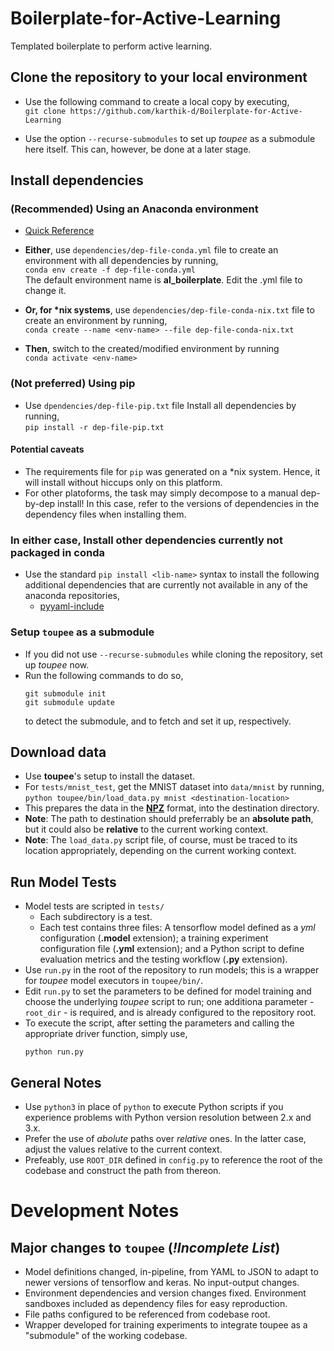 # Boilerplate-for-Active-Learning

Templated boilerplate to perform active learning.


## Clone the repository to your local environment

- Use the following command to create a local copy by executing,   
`git clone https://github.com/karthik-d/Boilerplate-for-Active-Learning`

- Use the option `--recurse-submodules` to set up *toupee* as a submodule here itself. This can, however, be done at a later stage.

## Install dependencies

### **(Recommended)** Using an Anaconda environment
- [Quick Reference](https://conda.io/projects/conda/en/latest/user-guide/tasks/manage-environments.html#creating-an-environment-from-an-environment-yml-file)
- **Either**, use `dependencies/dep-file-conda.yml` file to create an environment with all dependencies by running,   
`conda env create -f dep-file-conda.yml`   
The default environment name is **al_boilerplate**. Edit the .yml file to change it.

- **Or, for \*nix systems**, use `dependencies/dep-file-conda-nix.txt` file to create an environment by running,   
`conda create --name <env-name> --file dep-file-conda-nix.txt`  

- **Then**, switch to the created/modified environment by running   
`conda activate <env-name>`

### **(Not preferred)** Using pip
- Use `dpendencies/dep-file-pip.txt` file Install all dependencies by running,      
  `pip install -r dep-file-pip.txt`

#### Potential caveats
- The requirements file for `pip` was generated on a *nix system. Hence, it will install without hiccups only on this platform.
- For other platoforms, the task may simply decompose to a manual dep-by-dep install! In this case, refer to the versions of dependencies in the dependency files when installing them.
  
### **In either case**, Install other dependencies currently not packaged in conda
- Use the standard `pip install <lib-name>` syntax to install the following additional dependencies that are currently not available in any of the anaconda repositories,
  - [pyyaml-include](https://pypi.org/project/pyyaml-include/)
  
### Setup `toupee` as a submodule
- If you did not use `--recurse-submodules` while cloning the repository, set up *toupee* now.
- Run the following commands to do so,
  ```
  git submodule init     
  git submodule update   
  ```
  to detect the submodule, and to fetch and set it up, respectively.

## Download data
- Use **toupee**'s setup to install the dataset.
- For `tests/mnist_test`, get the MNIST dataset into `data/mnist` by running,   
  `python toupee/bin/load_data.py mnist <destination-location>`
- This prepares the data in the [**NPZ**](https://imageio.readthedocs.io/en/v2.6.1/format_npz.html) format, into the destination directory.
- **Note**: The path to destination should preferrably be an **absolute path**, but it could also be **relative** to the current working context.
- **Note**: The `load_data.py` script file, of course, must be traced to its location appropriately, depending on the current working context.

## Run Model Tests
- Model tests are scripted in `tests/`
  - Each subdirectory is a test.
  - Each test contains three files: A tensorflow model defined as a *yml* configuration (**.model** extension); a training experiment configuration file (**.yml** extension); and a Python script to define evaluation metrics and the testing workflow (**.py** extension). 
- Use `run.py` in the root of the repository to run models; this is a wrapper for *toupee* model executors in `toupee/bin/`.
- Edit `run.py` to set the parameters to be defined for model training and choose the underlying *toupee* script to run; one additiona parameter - `root_dir` - is required, and is already configured to the repository root.
- To execute the script, after setting the parameters and calling the appropriate driver function, simply use,
  ```
  python run.py
  ```

## General Notes

- Use `python3` in place of `python` to execute Python scripts if you experience problems with Python version resolution between 2.x and 3.x.
- Prefer the use of *abolute* paths over *relative* ones. In the latter case, adjust the values relative to the current context.
- Prefeably, use `ROOT_DIR` defined in `config.py` to reference the root of the codebase and construct the path from thereon.


# Development Notes

## Major changes to `toupee` (*!Incomplete List*)
- Model definitions changed, in-pipeline, from YAML to JSON to adapt to newer versions of tensorflow and keras. No input-output changes.
- Environment dependencies and version changes fixed. Environment sandboxes included as dependency files for easy reproduction.
- File paths configured to be referenced from codebase root.
- Wrapper developed for training experiments to integrate toupee as a "submodule" of the working codebase.

